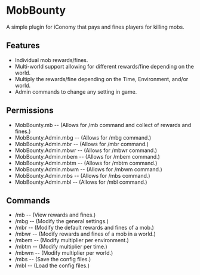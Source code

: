 # MobBounty

A simple plugin for iConomy that pays and fines players for killing mobs.

## Features

* Individual mob rewards/fines.
* Multi-world support allowing for different rewards/fine depending on the world.
* Multiply the rewards/fine depending on the Time, Environment, and/or world.
* Admin commands to change any setting in game.

## Permissions

* MobBounty.mb -- (Allows for /mb command and collect of rewards and fines.)
* MobBounty.Admin.mbg -- (Allows for /mbg command.)
* MobBounty.Admin.mbr -- (Allows for /mbr command.)
* MobBounty.Admin.mbwr -- (Allows for /mbwr command.)
* MobBounty.Admin.mbem -- (Allows for /mbem command.)
* MobBounty.Admin.mbtm -- (Allows for /mbtm command.)
* MobBounty.Admin.mbwm -- (Allows for /mbwm command.)
* MobBounty.Admin.mbs -- (Allows for /mbs command.)
* MobBounty.Admin.mbl -- (Allows for /mbl command.)

## Commands

* /mb -- (View rewards and fines.)
* /mbg -- (Modify the general settings.)
* /mbr -- (Modify the default rewards and fines of a mob.)
* /mbwr -- (Modify rewards and fines of a mob in a world.)
* /mbem -- (Modify multiplier per environment.)
* /mbtm -- (Modify multiplier per time.)
* /mbwm -- (Modify multiplier per world.)
* /mbs -- (Save the config files.)
* /mbl -- (Load the config files.)
